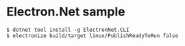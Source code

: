 # Electron.Net sample

```
$ dotnet tool install -g ElectronNet.CLI
$ electronize build/target linux/PublishReadyToRun false

```
